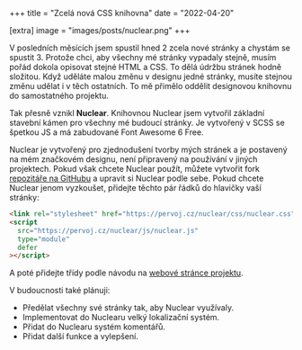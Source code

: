 +++
title = "Zcelá nová CSS knihovna"
date = "2022-04-20"

[extra]
image = "images/posts/nuclear.png"
+++

V posledních měsících jsem spustil hned 2 zcela nové stránky a chystám se spustit 3. Protože chci, aby všechny mé stránky vypadaly stejně, musím pořád dokola opisovat stejné HTML a CSS. To dělá údržbu stránek hodně složitou. Když uděláte malou změnu v designu jedné stránky, musíte stejnou změnu udělat i v těch ostatních. To mě přimělo oddělit designovou knihovnu do samostatného projektu.

Tak přesně vznikl **Nuclear**. Knihovnou Nuclear jsem vytvořil základní stavební kámen pro všechny mé budoucí stránky. Je vytvořený v SCSS se špetkou JS a má zabudované Font Awesome 6 Free.

Nuclear je vytvořený pro zjednodušení tvorby mých stránek a je postavený na mém značkovém designu, není připravený na používání v jiných projektech. Pokud však chcete Nuclear použít, můžete vytvořit fork [repozitáře na GitHubu](https://github.com/pervoj/nuclear) a upravit si Nuclear podle sebe. Pokud chcete Nuclear jenom vyzkoušet, přidejte těchto pár řádků do hlavičky vaší stránky:

```html
<link rel="stylesheet" href="https://pervoj.cz/nuclear/css/nuclear.css" />
<script
  src="https://pervoj.cz/nuclear/js/nuclear.js"
  type="module"
  defer
></script>
```

A poté přidejte třídy podle návodu na [webové stránce projektu](https://pervoj.cz/nuclear/).

V budoucnosti také plánuji:

- Předělat všechny své stránky tak, aby Nuclear využívaly.
- Implementovat do Nuclearu velký lokalizační systém.
- Přidat do Nuclearu systém komentářů.
- Přidat další funkce a vylepšení.
